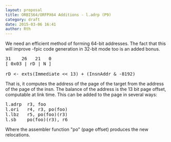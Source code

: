 ```yaml
---
layout: proposal
title: ORBIS64/ORFPX64 Additions - l.adrp (P9)
category: draft
date: 2015-03-06 16:41
author: Rth
---
```


We need an efficient method of forming 64-bit addresses.  The fact that this will improve
-fpic code generation in 32-bit mode too is an added bonus.

<pre>
31    26   21   0
[ 0x03 | rD | N ]

rD <- exts(Immediate << 13) + (InsnAddr & -8192)
</pre>

That is, it computes the address of the page of the target from the address of the page of the insn.
The balance of the address is the 13 bit page offset, computable at link time.
This can be added to the page in several ways:

<pre>
l.adrp  r3, foo
l.ori   r4, r3, po(foo)
l.lbz   r5, po(foo)(r3)
l.sb    po(foo)(r3), r6
</pre>

Where the assembler function "po" (page offset) produces the new relocations.

